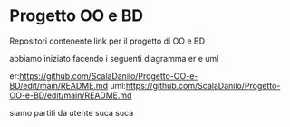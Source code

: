 # Progetto OO e BD
 Repositori contenente link per il progetto di OO e BD

 abbiamo iniziato facendo i seguenti diagramma er e uml

er:https://github.com/ScalaDanilo/Progetto-OO-e-BD/edit/main/README.md
uml:https://github.com/ScalaDanilo/Progetto-OO-e-BD/edit/main/README.md

 siamo partiti da utente suca suca
